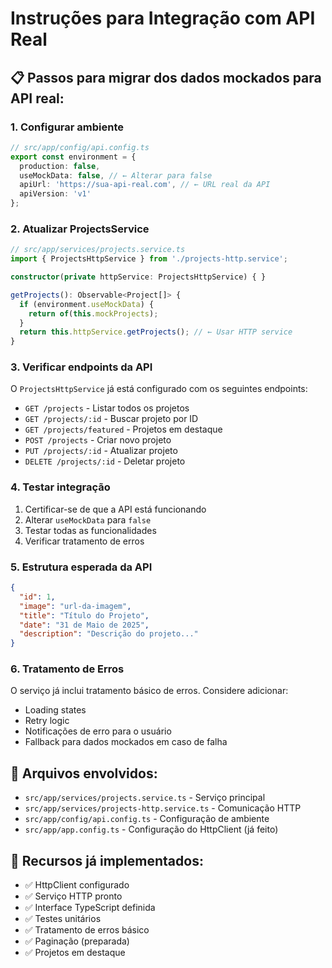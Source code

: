 # Instruções para Integração com API Real

## 📋 Passos para migrar dos dados mockados para API real:

### 1. **Configurar ambiente**
```typescript
// src/app/config/api.config.ts
export const environment = {
  production: false,
  useMockData: false, // ← Alterar para false
  apiUrl: 'https://sua-api-real.com', // ← URL real da API
  apiVersion: 'v1'
};
```

### 2. **Atualizar ProjectsService**
```typescript
// src/app/services/projects.service.ts
import { ProjectsHttpService } from './projects-http.service';

constructor(private httpService: ProjectsHttpService) { }

getProjects(): Observable<Project[]> {
  if (environment.useMockData) {
    return of(this.mockProjects);
  }
  return this.httpService.getProjects(); // ← Usar HTTP service
}
```

### 3. **Verificar endpoints da API**
O `ProjectsHttpService` já está configurado com os seguintes endpoints:
- `GET /projects` - Listar todos os projetos
- `GET /projects/:id` - Buscar projeto por ID
- `GET /projects/featured` - Projetos em destaque
- `POST /projects` - Criar novo projeto
- `PUT /projects/:id` - Atualizar projeto
- `DELETE /projects/:id` - Deletar projeto

### 4. **Testar integração**
1. Certificar-se de que a API está funcionando
2. Alterar `useMockData` para `false`
3. Testar todas as funcionalidades
4. Verificar tratamento de erros

### 5. **Estrutura esperada da API**
```json
{
  "id": 1,
  "image": "url-da-imagem",
  "title": "Título do Projeto",
  "date": "31 de Maio de 2025",
  "description": "Descrição do projeto..."
}
```

### 6. **Tratamento de Erros**
O serviço já inclui tratamento básico de erros. Considere adicionar:
- Loading states
- Retry logic
- Notificações de erro para o usuário
- Fallback para dados mockados em caso de falha

## 📁 Arquivos envolvidos:
- `src/app/services/projects.service.ts` - Serviço principal
- `src/app/services/projects-http.service.ts` - Comunicação HTTP
- `src/app/config/api.config.ts` - Configuração de ambiente
- `src/app/app.config.ts` - Configuração do HttpClient (já feito)

## 🔧 Recursos já implementados:
- ✅ HttpClient configurado
- ✅ Serviço HTTP pronto
- ✅ Interface TypeScript definida
- ✅ Testes unitários
- ✅ Tratamento de erros básico
- ✅ Paginação (preparada)
- ✅ Projetos em destaque
